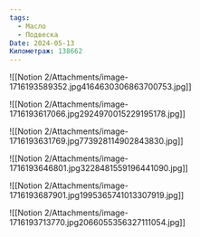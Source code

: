 ```yaml
---
tags:
  - Масло
  - Подвеска
Date: 2024-05-13
Километраж: 138662
---
```

![[Notion 2/Attachments/image-1716193589352.jpg4164630306863700753.jpg]]

![[Notion 2/Attachments/image-1716193617066.jpg2924970015229195178.jpg]]

![[Notion 2/Attachments/image-1716193631769.jpg773928114902843830.jpg]]

![[Notion 2/Attachments/image-1716193646801.jpg3228481559196441090.jpg]]

![[Notion 2/Attachments/image-1716193687901.jpg1995365741013307919.jpg]]

![[Notion 2/Attachments/image-1716193713770.jpg2066055356327111054.jpg]]
